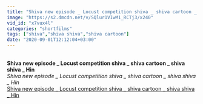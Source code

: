 ```yaml
---
title: "Shiva new episode _ Locust competition shiva _ shiva cartoon _ shiva shiva _ Hin"
image: "https://s2.dmcdn.net/v/SQlur1VIwM1_RCTj3/x240"
vid_id: "x7vux4l"
categories: "shortfilms"
tags: ["shiva","shiva shiva","shiva cartoon"]
date: "2020-09-01T12:12:04+03:00"
---
```

<br><b>Shiva new episode _ Locust competition shiva _ shiva cartoon _ shiva shiva _ Hin</b><br> <i>Shiva new episode _ Locust competition shiva _ shiva cartoon _ shiva shiva _ Hin</i><br> <u>Shiva new episode _ Locust competition shiva _ shiva cartoon _ shiva shiva _ Hin</u>
